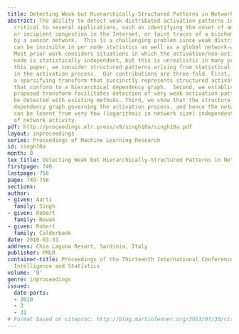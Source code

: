 ```yaml
---
title: Detecting Weak but Hierarchically-Structured Patterns in Networks
abstract: The ability to detect weak distributed activation patterns in networks is
  critical to several applications, such as identifying the onset of anomalous activity
  or incipient congestion in the Internet, or faint traces of a biochemical spread
  by a sensor network.  This is a challenging problem since weak distributed patterns
  can be invisible in per node statistics as well as a global network-wide aggregate.
  Most prior work considers situations in which the activation/non-activation of each
  node is statistically independent, but this is unrealistic in many problems.  In
  this paper, we consider structured patterns arising from statistical dependencies
  in the activation process.  Our contributions are three-fold. First, we propose
  a sparsifying transform that succinctly represents structured activation patterns
  that conform to a hierarchical dependency graph.  Second, we establish that the
  proposed transform facilitates detection of very weak activation patterns that cannot
  be detected with existing methods. Third, we show that the structure of the hierarchical
  dependency graph governing the activation process, and hence the network transform,
  can be learnt from very few (logarithmic in network size) independent snapshots
  of network activity.
pdf: http://proceedings.mlr.press/v9/singh10a/singh10a.pdf
layout: inproceedings
series: Proceedings of Machine Learning Research
id: singh10a
month: 0
tex_title: Detecting Weak but Hierarchically-Structured Patterns in Networks
firstpage: 749
lastpage: 756
page: 749-756
sections: 
author:
- given: Aarti
  family: Singh
- given: Robert
  family: Nowak
- given: Robert
  family: Calderbank
date: 2010-03-31
address: Chia Laguna Resort, Sardinia, Italy
publisher: PMLR
container-title: Proceedings of the Thirteenth International Conference on Artificial
  Intelligence and Statistics
volume: '9'
genre: inproceedings
issued:
  date-parts:
  - 2010
  - 3
  - 31
# Format based on citeproc: http://blog.martinfenner.org/2013/07/30/citeproc-yaml-for-bibliographies/
---
```

